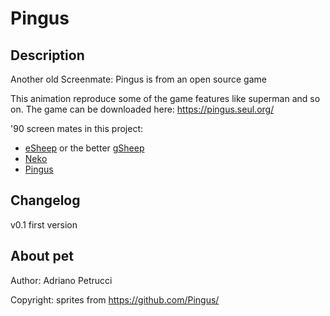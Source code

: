 # Pingus

## Description
Another old Screenmate: Pingus is from an open source game

This animation reproduce some of the game features like superman and so on.
The game can be downloaded here: https://pingus.seul.org/

'90 screen mates in this project:
- [eSheep](../esheep64) or the better [gSheep](../gsheep-green)
- [Neko](../neko)
- [Pingus](../pingus)


## Changelog
v0.1 first version

## About pet
Author: Adriano Petrucci

Copyright: sprites from https://github.com/Pingus/
